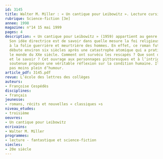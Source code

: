 ```yaml
---
id: 3145
title: Walter M. Miller : « Un cantique pour Leibowitz ». Lecture cursive 
rubrique: Science-fiction [3e]
annee: 1998
magazine: n°14 15 mai 1999
pages: 4
description: « Un cantique pour Leibowitz » (1959) appartient au genre de la science-fiction.
  Son idée directrice est de savoir dans quelle mesure la foi religieuse peut remédier
  à la folie guerrière et meurtrière des hommes. En effet, ce roman futuriste et visionnaire
  débute environ six siècles après une catastrophe atomique qui a pratiquement ravagé
  le monde du XXe siècle. Comment ont survécu les rescapés ? Que sont devenus la connaissance
  et le savoir ? Cet ouvrage aux personnages pittoresques et à l’intrigue constamment
  soutenue propose une véritable réflexion sur la condition humaine. Il n’en demeure
  pas moins plein d’humour.
article_pdf: 3145.pdf
revue: L’école des lettres des collèges
auteurs:
- Françoise Cespédès
disciplines:
- français
jeunesse:
- romans, récits et nouvelles « classiques »s
niveau_etudes:
- troisième
oeuvres:
- Un cantique pour Leibowitz
ecrivains:
- Walter M. Miller
programmes:
- lecture - fantastique et science-fiction
siecles:
- 20e siècle
---
```

